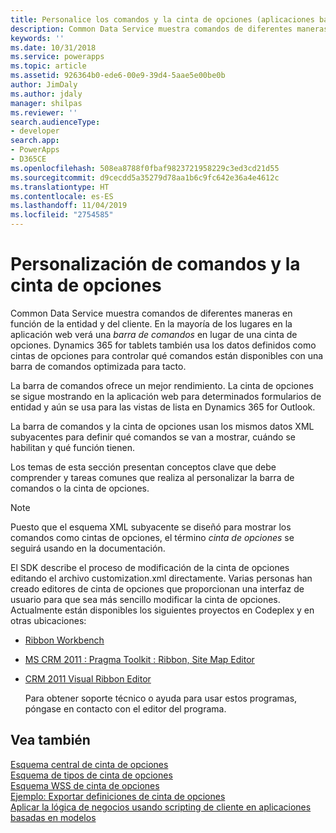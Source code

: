 ```yaml
---
title: Personalice los comandos y la cinta de opciones (aplicaciones basadas en modelos) | Microsoft Docs
description: Common Data Service muestra comandos de diferentes maneras en función de la entidad y del cliente. En la mayoría de los lugares en la aplicación web verá una barra de comandos en lugar de una cinta de opciones. Dynamics 365 para tabletas también usa los datos definidos como cintas de opciones para controlar qué comandos están disponibles con una barra de comandos optimizada para tacto.
keywords: ''
ms.date: 10/31/2018
ms.service: powerapps
ms.topic: article
ms.assetid: 926364b0-ede6-00e9-39d4-5aae5e00be0b
author: JimDaly
ms.author: jdaly
manager: shilpas
ms.reviewer: ''
search.audienceType:
- developer
search.app:
- PowerApps
- D365CE
ms.openlocfilehash: 508ea8788f0fbaf9823721958229c3ed3cd21d55
ms.sourcegitcommit: d9cecdd5a35279d78aa1b6c9fc642e36a4e4612c
ms.translationtype: HT
ms.contentlocale: es-ES
ms.lasthandoff: 11/04/2019
ms.locfileid: "2754585"
---
```

# <a name="customize-commands-and-the-ribbon"></a>Personalización de comandos y la cinta de opciones

<!-- https://docs.microsoft.com/dynamics365/customer-engagement/developer/customize-dev/customize-commands-ribbon -->

 Common Data Service muestra comandos de diferentes maneras en función de la entidad y del cliente. En la mayoría de los lugares en la aplicación web verá una *barra de comandos* en lugar de una cinta de opciones. Dynamics 365 for tablets también usa los datos definidos como cintas de opciones para controlar qué comandos están disponibles con una barra de comandos optimizada para tacto.  
  
 La barra de comandos ofrece un mejor rendimiento. La cinta de opciones se sigue mostrando en la aplicación web para determinados formularios de entidad y aún se usa para las vistas de lista en Dynamics 365 for Outlook.  
  
 La barra de comandos y la cinta de opciones usan los mismos datos XML subyacentes para definir qué comandos se van a mostrar, cuándo se habilitan y qué función tienen.  
  
 Los temas de esta sección presentan conceptos clave que debe comprender y tareas comunes que realiza al personalizar la barra de comandos o la cinta de opciones.  
  
> [!NOTE]
>  Puesto que el esquema XML subyacente se diseñó para mostrar los comandos como cintas de opciones, el término *cinta de opciones* se seguirá usando en la documentación.  
  
 El SDK describe el proceso de modificación de la cinta de opciones editando el archivo customization.xml directamente. Varias personas han creado editores de cinta de opciones que proporcionan una interfaz de usuario para que sea más sencillo modificar la cinta de opciones. Actualmente están disponibles los siguientes proyectos en Codeplex y en otras ubicaciones:  
  
- [Ribbon Workbench](https://www.develop1.net/public/rwb/ribbonworkbench.aspx)  
  
- [MS CRM 2011 : Pragma Toolkit : Ribbon, Site Map Editor](https://pragmatoolkit.codeplex.com/)  
  
- [CRM 2011 Visual Ribbon Editor](https://crmvisualribbonedit.codeplex.com/)  
  
  Para obtener soporte técnico o ayuda para usar estos programas, póngase en contacto con el editor del programa.  
  
  
## <a name="see-also"></a>Vea también  

 [Esquema central de cinta de opciones](ribbon-core-schema.md)  
 [Esquema de tipos de cinta de opciones](ribbon-types-schema.md)  
 [Esquema WSS de cinta de opciones](ribbon-wss-schema.md)<br/> 
 [Ejemplo: Exportar definiciones de cinta de opciones](sample-export-ribbon-definitions.md)<br/> 
 [Aplicar la lógica de negocios usando scripting de cliente en aplicaciones basadas en modelos](client-scripting.md)
